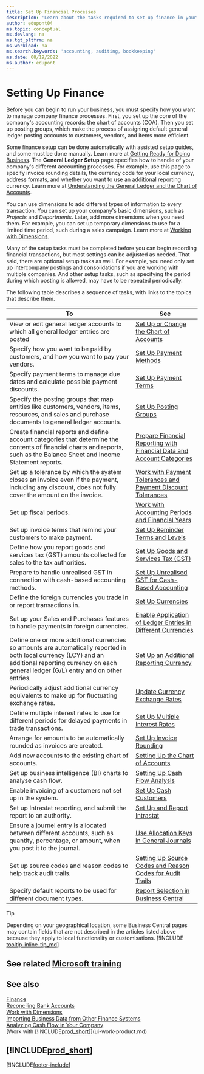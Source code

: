 ```yaml
---
title: Set Up Financial Processes
description: 'Learn about the tasks required to set up finance in your business to suit all your accounting, auditing, or bookkeeping needs.'
author: edupont04
ms.topic: conceptual
ms.devlang: na
ms.tgt_pltfrm: na
ms.workload: na
ms.search.keywords: 'accounting, auditing, bookkeeping'
ms.date: 08/19/2022
ms.author: edupont
---
```

# <a name="setting-up-finance"></a>Setting Up Finance

Before you can begin to run your business, you must specify how you want to manage company finance processes. First, you set up the core of the company's accounting records: the chart of accounts (COA). Then you set up posting groups, which make the process of assigning default general ledger posting accounts to customers, vendors, and items more efficient.

Some finance setup can be done automatically with assisted setup guides, and some must be done manually. Learn more at [Getting Ready for Doing Business](ui-get-ready-business.md). The **General Ledger Setup** page specifies how to handle of your company's different accounting processes. For example, use this page to specify invoice rounding details, the currency code for your local currency, address formats, and whether you want to use an additional reporting currency. Learn more at [Understanding the General Ledger and the Chart of Accounts](finance-general-ledger.md).  

You can use dimensions to add different types of information to every transaction. You can set up your company's basic dimensions, such as *Projects* and *Departments*. Later, add more dimensions when you need them. For example, you can set up temporary dimensions to use for a limited time period, such during a sales campaign. Learn more at [Working with Dimensions](finance-dimensions.md).

Many of the setup tasks must be completed before you can begin recording financial transactions, but most settings can be adjusted as needed. That said, there are optional setup tasks as well. For example, you need only set up intercompany postings and consolidations if you are working with multiple companies. And other setup tasks, such as specifying the period during which posting is allowed, may have to be repeated periodically.  

The following table describes a sequence of tasks, with links to the topics that describe them.

| To | See |
| --- | --- |
|View or edit general ledger accounts to which all general ledger entries are posted|[Set Up or Change the Chart of Accounts](finance-setup-chart-accounts.md)|
| Specify how you want to be paid by customers, and how you want to pay your vendors. |[Set Up Payment Methods](finance-payment-methods.md) |
| Specify payment terms to manage due dates and calculate possible payment discounts.|[Set Up Payment Terms](finance-payment-terms.md) |
| Specify the posting groups that map entities like customers, vendors, items, resources, and sales and purchase documents to general ledger accounts. |[Set Up Posting Groups](finance-posting-groups.md)|
|Create financial reports and define account categories that determine the contents of financial charts and reports, such as the Balance Sheet and Income Statement reports.|[Prepare Financial Reporting with Financial Data and Account Categories](bi-how-work-account-schedule.md)|
|Set up a tolerance by which the system closes an invoice even if the payment, including any discount, does not fully cover the amount on the invoice.|[Work with Payment Tolerances and Payment Discount Tolerances](finance-payment-tolerance-and-payment-discount-tolerance.md)|
| Set up fiscal periods. |[Work with Accounting Periods and Financial Years](finance-accounting-periods-and-fiscal-years.md) |
|Set up invoice terms that remind your customers to make payment.|[Set Up Reminder Terms and Levels](finance-setup-reminders.md)|
| Define how you report goods and services tax (GST) amounts collected for sales to the tax authorities. |[Set Up Goods and Services Tax (GST)](finance-setup-vat.md)|
|Prepare to handle unrealised GST in connection with cash-based accounting methods.|[Set Up Unrealised GST for Cash-Based Accounting](finance-setup-unrealized-vat.md)|
|Define the foreign currencies you trade in or report transactions in.|[Set Up Currencies](finance-set-up-currencies.md)|
| Set up your Sales and Purchases features to handle payments in foreign currencies.|[Enable Application of Ledger Entries in Different Currencies](finance-how-enable-application-ledger-entries-different-currencies.md)
|Define one or more additional currencies so amounts are automatically reported in both local currency (LCY) and an additional reporting currency on each general ledger (G/L) entry and on other entries.|[Set Up an Additional Reporting Currency](finance-how-setup-additional-currencies.md)|
|Periodically adjust additional currency equivalents to make up for fluctuating exchange rates.|[Update Currency Exchange Rates](finance-how-update-currencies.md)|
|Define multiple interest rates to use for different periods for delayed payments in trade transactions.|[Set Up Multiple Interest Rates](finance-how-to-set-up-multiple-interest-rates.md)|
|Arrange for amounts to be automatically rounded as invoices are created.|[Set Up Invoice Rounding](finance-set-up-invoice-rounding.md)|
| Add new accounts to the existing chart of accounts. |[Setting Up the Chart of Accounts](finance-setup-chart-accounts.md) |
| Set up business intelligence (BI) charts to analyse cash flow. |[Setting Up Cash Flow Analysis](finance-setup-cash-flow-analyses.md) |
|Enable invoicing of a customers not set up in the system.|[Set Up Cash Customers](finance-how-to-set-up-cash-customers.md)|
| Set up Intrastat reporting, and submit the report to an authority. | [Set Up and Report Intrastat](finance-how-setup-report-intrastat.md)|
|Ensure a journel entry is allocated between different accounts, such as quantity, percentage, or amount, when you post it to the journal.|[Use Allocation Keys in General Journals](ui-how-use-allocation-keys-general-journals.md)|
|Set up source codes and reason codes to help track audit trails.|[Setting Up Source Codes and Reason Codes for Audit Trails](finance-setup-trail-codes.md)|
|Specify default reports to be used for different document types.|[Report Selection in Business Central](across-report-selections.md)|

> [!TIP]
> Depending on your geographical location, some Business Central pages may contain fields that are not described in the articles listed above because they apply to local functionality or customisations. [!INCLUDE [tooltip-inline-tip_md](includes/tooltip-inline-tip_md.md)]

## <a name="see-related-microsoft-training"></a>See related [Microsoft training](/training/paths/set-up-financial-management-dynamics-365-business-central/)

## <a name="see-also"></a>See also

[Finance](finance.md)  
[Reconciling Bank Accounts](bank-manage-bank-accounts.md)  
[Work with Dimensions](finance-dimensions.md)  
[Importing Business Data from Other Finance Systems](across-import-data-configuration-packages.md)  
[Analyzing Cash Flow in Your Company](finance-analyze-cash-flow.md)  
[Work with [!INCLUDE[prod_short](includes/prod_short.md)]](ui-work-product.md)  

## [!INCLUDE[prod_short](includes/free_trial_md.md)]

[!INCLUDE[footer-include](includes/footer-banner.md)]
